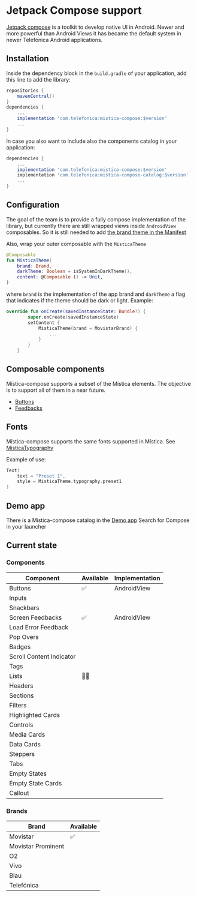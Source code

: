 # Jetpack Compose support

[Jetpack compose](https://developer.android.com/jetpack/compose) is a toolkit to develop native UI in Android. Newer and more powerful than Android Views it has became the default system in newer Telefónica Android applications.

## Installation

Inside the dependency block in the `build.gradle` of your application, add this line to add the library:

```groovy
repositories {
    mavenCentral()
}
dependencies {
    ...
    implementation 'com.telefonica:mistica-compose:$version'
    ...
}
```


In case you also want to include also the components catalog in your application:

```groovy
dependencies {
    ...
    implementation 'com.telefonica:mistica-compose:$version'
    implementation 'com.telefonica:mistica-compose-catalog:$version'
    ...
}
```

## Configuration
The goal of the team is to provide a fully compose implementation of the library, but currently there are still wrapped views inside `AndroidView` composables. So it is still needed to add [the brand theme in the Manifest](../README.md#configuration)

Also, wrap your outer composable with the `MisticaTheme`

```kotlin
@Composable
fun MisticaTheme(
    brand: Brand,
    darkTheme: Boolean = isSystemInDarkTheme(),
    content: @Composable () -> Unit,
)
```

where `brand` is the implementation of the app brand and `darkTheme` a flag that indicates if the theme should be dark or light. Example:

```kotlin
override fun onCreate(savedInstanceState: Bundle?) {
        super.onCreate(savedInstanceState)
        setContent {
            MisticaTheme(brand = MovistarBrand) {
                ...
            }
        }
    }
```

## Composable components
Mística-compose supports a subset of the Mística elements. The objective is to support all of them in a near future.

* [Buttons](./src/main/java/com/telefonica/mistica/compose/button)
* [Feedbacks](./src/main/java/com/telefonica/mistica/compose/feedback)

## Fonts
Mística-compose supports the same fonts supported in Mística. See [MisticaTypography](https://github.com/Telefonica/mistica-android/library-compose/src/main/java/com/telefonica/mistica/compose/theme/text/MisticaTypography.kt)

Example of use:
```kotlin
Text(
    text = "Preset 1",
    style = MisticaTheme.typography.preset1
)
```

## Demo app
There is a Mística-compose catalog in the [Demo app](https://github.com/Telefonica/mistica-android/blob/master/README.md#demo-app) Search for Compose in your launcher

## Current state

### Components
| Component | Available | Implementation |
| ------------- | ------------- | ------------- |
| Buttons					|  ✅  |  AndroidView   |    				
| Inputs					|     |     |    				
| Snackbars					|     |     |    				
| Screen Feedbacks			|  ✅  |  AndroidView   | 					
| Load Error Feedback		|     |     |    							
| Pop Overs					|     |     |    				
| Badges					|     |     |    				
| Scroll Content Indicator	|     |     |    								
| Tags						|     |     |    			
| Lists						|  🏃‍♂️ |     |    			
| Headers					|     |     |    				
| Sections					|     |     |    				
| Filters					|     |     |    				
| Highlighted Cards			|     |     |    						
| Controls					|     |     |    				
| Media Cards				|     |     |    					
| Data Cards				|     |     |    					
| Steppers					|     |     |    				
| Tabs						|     |     |    			
| Empty States				|     |     |    					
| Empty State Cards			|     |     |    						
| Callout					|     |     |    		


### Brands
| Brand | Available |
| ------------- | ------------- |
| Movistar					|  ✅  |
| Movistar Prominent		|     |
| O2						|     |
| Vivo						|     |
| Blau						|     |
| Telefónica				|     |
